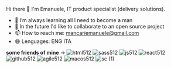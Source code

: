 Hi there 👋
I'm Emanuele, IT product specialist (delivery solutions).

- 🌱 I’m always learning all I need to become a man 
- 👯 In the future I'd like to collaborate to an open source project
- 📫 How to reach me: mancariemanuele@gmail.com
- 😄 Lenguages: ENG ITA
<!-- - ⚡ Fun fact: lot of -->

**some friends of mine** -> 
![html512](https://user-images.githubusercontent.com/77243049/132858661-c981d7f4-c3be-4540-8a17-ae3a44ba5d27.png)
![sass512](https://user-images.githubusercontent.com/77243049/132858718-30113c4d-11cb-4cb7-a1f9-3355d464a8d5.png)
![js512](https://user-images.githubusercontent.com/77243049/132858750-7009a8b0-6efb-4450-a813-1aee15638202.png)
![react512](https://user-images.githubusercontent.com/77243049/132858849-6b6854d9-2b20-47e9-a541-e040bdd6d782.png)
![github512](https://user-images.githubusercontent.com/77243049/132858883-e91498f8-e6d6-48dd-85b9-c42eb2de0a42.png)
![agile512](https://user-images.githubusercontent.com/77243049/132858607-27c0d9fd-56cc-4886-8ed7-e85e92b1a34e.png)
![macos512](https://user-images.githubusercontent.com/77243049/132858910-476bc76e-c3d8-4217-a60a-8c8e1d8706f7.png)
![sc (1)](https://user-images.githubusercontent.com/77243049/145665391-8d7102e2-15e4-4481-b1f7-3fd1b0510565.png)
